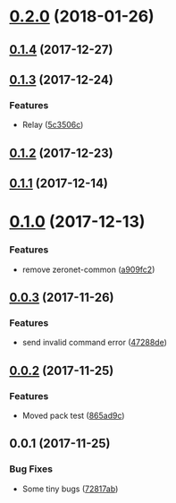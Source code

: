 <a name="0.2.0"></a>
# [0.2.0](https://github.com/ZeroNetJS/zeronet-swarm/compare/v0.1.4...v0.2.0) (2018-01-26)



<a name="0.1.4"></a>
## [0.1.4](https://github.com/ZeroNetJS/zeronet-swarm/compare/v0.1.3...v0.1.4) (2017-12-27)



<a name="0.1.3"></a>
## [0.1.3](https://github.com/ZeroNetJS/zeronet-swarm/compare/v0.1.2...v0.1.3) (2017-12-24)


### Features

* Relay ([5c3506c](https://github.com/ZeroNetJS/zeronet-swarm/commit/5c3506c))



<a name="0.1.2"></a>
## [0.1.2](https://github.com/ZeroNetJS/zeronet-swarm/compare/v0.1.1...v0.1.2) (2017-12-23)



<a name="0.1.1"></a>
## [0.1.1](https://github.com/ZeroNetJS/zeronet-swarm/compare/v0.1.0...v0.1.1) (2017-12-14)



<a name="0.1.0"></a>
# [0.1.0](https://github.com/ZeroNetJS/zeronet-swarm/compare/v0.0.3...v0.1.0) (2017-12-13)


### Features

* remove zeronet-common ([a909fc2](https://github.com/ZeroNetJS/zeronet-swarm/commit/a909fc2))



<a name="0.0.3"></a>
## [0.0.3](https://github.com/ZeroNetJS/zeronet-js/compare/v0.0.2...v0.0.3) (2017-11-26)


### Features

* send invalid command error ([47288de](https://github.com/ZeroNetJS/zeronet-js/commit/47288de))



<a name="0.0.2"></a>
## [0.0.2](https://github.com/ZeroNetJS/zeronet-js/compare/v0.0.1...v0.0.2) (2017-11-25)


### Features

* Moved pack test ([865ad9c](https://github.com/ZeroNetJS/zeronet-js/commit/865ad9c))



<a name="0.0.1"></a>
## 0.0.1 (2017-11-25)


### Bug Fixes

* Some tiny bugs ([72817ab](https://github.com/ZeroNetJS/zeronet-js/commit/72817ab))



